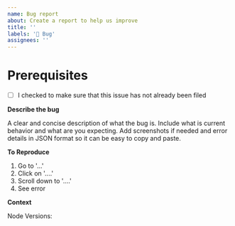 ```yaml
---
name: Bug report
about: Create a report to help us improve
title: ''
labels: '🐞 Bug'
assignees: ''
---
```


# Prerequisites

- [ ] I checked to make sure that this issue has not already been filed


**Describe the bug**

A clear and concise description of what the bug is. Include what is current behavior and what are you expecting. Add screenshots if needed and error details in JSON format so it can be easy to copy and paste.

**To Reproduce**


1. Go to '...'
2. Click on '....'
3. Scroll down to '....'
4. See error

**Context**


Node Versions:

